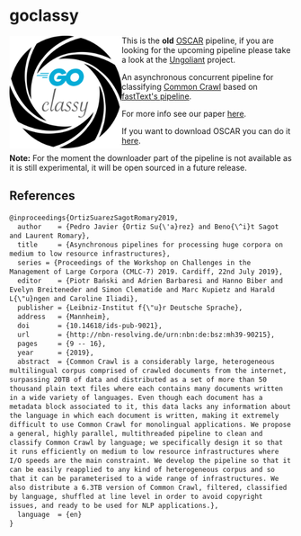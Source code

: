 # goclassy

<img align="left" src="img/logo.png" width="200" height="200" /> 

This is the **old** [OSCAR](https://oscar-corpus.com) pipeline, if you are looking for the upcoming pipeline please take a look at the [Ungoliant](https://github.com/oscar-corpus/ungoliant) project.

An asynchronous concurrent pipeline for classifying [Common Crawl](http://commoncrawl.org/) based on [fastText's pipeline](https://github.com/facebookresearch/fastText/tree/master/crawl).

For more info see our paper [here](http://corpora.ids-mannheim.de/CMLC7-final/CMLC-7_2019-Oritz_et_al.pdf).

If you want to download OSCAR you can do it [here](https://oscar-corpus.com).

**Note:** For the moment the downloader part of the pipeline is not available as it is still experimental, it will be open sourced in a future release.

## References

```text
@inproceedings{OrtizSuarezSagotRomary2019,
  author    = {Pedro Javier {Ortiz Su{\'a}rez} and Beno{\^i}t Sagot and Laurent Romary},
  title     = {Asynchronous pipelines for processing huge corpora on medium to low resource infrastructures},
  series = {Proceedings of the Workshop on Challenges in the Management of Large Corpora (CMLC-7) 2019. Cardiff, 22nd July 2019},
  editor    = {Piotr Bański and Adrien Barbaresi and Hanno Biber and Evelyn Breiteneder and Simon Clematide and Marc Kupietz and Harald L{\"u}ngen and Caroline Iliadi},
  publisher = {Leibniz-Institut f{\"u}r Deutsche Sprache},
  address   = {Mannheim},
  doi       = {10.14618/ids-pub-9021},
  url       = {http://nbn-resolving.de/urn:nbn:de:bsz:mh39-90215},
  pages     = {9 -- 16},
  year      = {2019},
  abstract  = {Common Crawl is a considerably large, heterogeneous multilingual corpus comprised of crawled documents from the internet, surpassing 20TB of data and distributed as a set of more than 50 thousand plain text files where each contains many documents written in a wide variety of languages. Even though each document has a metadata block associated to it, this data lacks any information about the language in which each document is written, making it extremely difficult to use Common Crawl for monolingual applications. We propose a general, highly parallel, multithreaded pipeline to clean and classify Common Crawl by language; we specifically design it so that it runs efficiently on medium to low resource infrastructures where I/O speeds are the main constraint. We develop the pipeline so that it can be easily reapplied to any kind of heterogeneous corpus and so that it can be parameterised to a wide range of infrastructures. We also distribute a 6.3TB version of Common Crawl, filtered, classified by language, shuffled at line level in order to avoid copyright issues, and ready to be used for NLP applications.},
  language  = {en}
}
```
